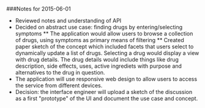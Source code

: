 ###Notes for 2015-06-01

* Reviewed notes and understanding of API
* Decided on abstract use case: finding drugs by entering/selecting symptoms
** The application would allow users to browse a collection of drugs, using symptoms as primary means of filtering
** Created paper sketch of the concept which included facets that users select to dynamically update a list of drugs. Selecting a drug would display a view with drug details. The drug details would include things like drug description, side effects, uses, active ingrediets with purpose and alternatives to the drug in question.
* The application will use responsive web design to allow users to access the service from different devices.
* Decision: the interface engineer will upload a sketch of the discussion as a first "prototype" of the UI and document the use case and concept.
